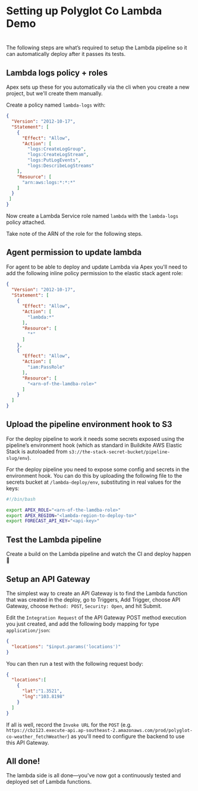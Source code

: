 # Setting up Polyglot Co Lambda Demo
#

The following steps are what’s required to setup the Lambda pipeline so it can automatically deploy after it passes its tests.

## Lambda logs policy + roles

Apex sets up these for you automatically via the cli when you create a new project, but we'll create them manually.

Create a policy named `lambda-logs` with:

```json
{
  "Version": "2012-10-17",
  "Statement": [
    {
      "Effect": "Allow",
      "Action": [
        "logs:CreateLogGroup",
        "logs:CreateLogStream",
        "logs:PutLogEvents",
        "logs:DescribeLogStreams"
    ],
    "Resource": [
      "arn:aws:logs:*:*:*"
    ]
  }
 ]
}
```

Now create a Lambda Service role named `lambda` with the `lambda-logs` policy attached.

Take note of the ARN of the role for the following steps.

## Agent permission to update lambda

For agent to be able to deploy and update Lambda via Apex you'll need to add the following inline policy permission to the elastic stack agent role:

```json
{
  "Version": "2012-10-17",
  "Statement": [
    {
      "Effect": "Allow",
      "Action": [
        "lambda:*"
      ],
      "Resource": [
        "*"
      ]
    },
    {
      "Effect": "Allow",
      "Action": [
        "iam:PassRole"
      ],
      "Resource": [
        "<arn-of-the-lamdba-role>"
      ]
    }
  ]
}
```

## Upload the pipeline environment hook to S3

For the deploy pipeline to work it needs some secrets exposed using the pipeline’s environment hook (which as standard in Buildkite AWS Elastic Stack is autoloaded from `s3://the-stack-secret-bucket/pipeline-slug/env`).

For the deploy pipeline you need to expose some config and secrets in the environment hook. You can do this by uploading the following file to the secrets bucket at `/lambda-deploy/env`, substituting in real values for the keys:

```bash
#!/bin/bash

export APEX_ROLE="<arn-of-the-lamdba-role>"
export APEX_REGION="<lambda-region-to-deploy-to>"
export FORECAST_API_KEY="<api-key>"
```

## Test the Lambda pipeline

Create a build on the Lambda pipeline and watch the CI and deploy happen :tada:

## Setup an API Gateway

The simplest way to create an API Gateway is to find the Lambda function that was created in the deploy, go to Triggers, Add Trigger, choose API Gateway, choose `Method: POST`, `Security: Open`, and hit Submit.

Edit the `Integration Request` of the API Gateway POST method execution you just created, and add the following body mapping for type `application/json`:

```json
{
  "locations": "$input.params('locations')"
}
```

You can then run a test with the following request body:

```json
{
  "locations":[
    {
      "lat":"1.3521",
      "lng":"103.8198"
    }
  ]
}
```

If all is well, record the `Invoke URL` for the `POST` (e.g. `https://cbz123.execute-api.ap-southeast-2.amazonaws.com/prod/polyglot-co-weather_fetchWeather`) as you'll need to configure the backend to use this API Gateway.

## All done!

The lambda side is all done—you've now got a continuously tested and deployed set of Lambda functions.
